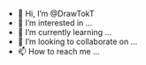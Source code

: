 - 👋 Hi, I’m @DrawTokT
- 👀 I’m interested in ...
- 🌱 I’m currently learning ...
- 💞️ I’m looking to collaborate on ...
- 📫 How to reach me ...

<!---
DrawTokT/DrawTokT is a ✨ special ✨ repository because its `README.md` (this file) appears on your GitHub profile.
You can click the Preview link to take a look at your changes.
--->

